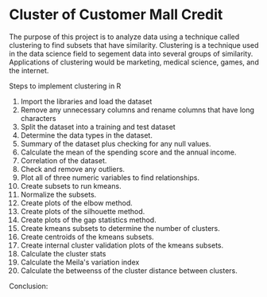 # Cluster of Customer Mall Credit

The purpose of this project is to analyze data using a technique called clustering to find subsets that have similarity. Clustering is a technique used in the data science field to segement data into several groups of similarity. Applications of clustering would be marketing, medical science, games, and the internet.

Steps to implement clustering in R

1. Import the libraries and load the dataset
2. Remove any unnecessary columns and rename columns that have long characters
3. Split the dataset into a training and test dataset
4. Determine the data types in the dataset.
5. Summary of the dataset plus checking for any null values.
6. Calculate the mean of the spending score and the annual income.
7. Correlation of the dataset.
8. Check and remove any outliers.
9. Plot all of three numeric variables to find relationships.
10. Create subsets to run kmeans.
11. Normalize the subsets.
12. Create plots of the elbow method.
13. Create plots of the silhouette method.
14. Create plots of the gap statistics method.
15. Create kmeans subsets to determine the number of clusters.
16. Create centroids of the kmeans subsets.
17. Create internal cluster validation plots of the kmeans subsets.
18. Calculate the cluster stats
19. Calculate the Meila's variation index
20. Calculate the betweenss of the cluster distance between clusters.

Conclusion: 

